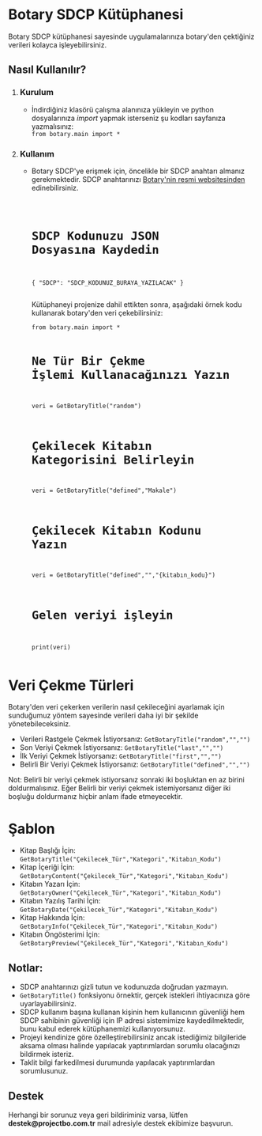 # Botary SDCP Kütüphanesi


<p>Botary SDCP kütüphanesi sayesinde uygulamalarınıza botary'den çektiğiniz verileri kolayca işleyebilirsiniz.</p>

<h2>Nasıl Kullanılır?</h2>

<ol>
    <li>
        <h3>Kurulum</h3>
        <ul>
            <li>İndirdiğiniz klasörü çalışma alanınıza yükleyin ve python dosyalarınıza <i>import</i> yapmak isterseniz şu kodları sayfanıza yazmalısınız:</li>
            <code>from botary.main import *</code>
        </ul>
    </li>
    <li>
        <h3>Kullanım</h3>
        <ul>
            <li>
                <p>Botary SDCP'ye erişmek için, öncelikle bir SDCP anahtarı almanız gerekmektedir. SDCP anahtarınızı <a href="https://www.botary.projectbo.com.tr/">Botary'nin resmi websitesinden</a> edinebilirsiniz.</p>
<pre>
<code>   

# SDCP Kodunuzu JSON Dosyasına Kaydedin

{
    "SDCP": "SDCP_KODUNUZ_BURAYA_YAZILACAK"
}
</code>
</pre>

<p>Kütüphaneyi projenize dahil ettikten sonra, aşağıdaki örnek kodu kullanarak botary'den veri çekebilirsiniz:</p>
<pre><code>from botary.main import *

# Ne Tür Bir Çekme İşlemi Kullanacağınızı Yazın
veri = GetBotaryTitle("random")

# Çekilecek Kitabın Kategorisini Belirleyin
veri = GetBotaryTitle("defined","Makale")

# Çekilecek Kitabın Kodunu Yazın
veri = GetBotaryTitle("defined","","{kitabın_kodu}")

# Gelen veriyi işleyin
print(veri)
</code></pre>
            </li>
        </ul>
    </li>
</ol>
<h1>Veri Çekme Türleri</h1>
<p>Botary'den veri çekerken verilerin nasıl çekileceğini ayarlamak için sunduğumuz yöntem sayesinde verileri daha iyi bir şekilde yönetebileceksiniz.</p>
<ul>
  <li>Verileri Rastgele Çekmek İstiyorsanız: <code>GetBotaryTitle("random","","")</code></li>
  <li>Son Veriyi Çekmek İstiyorsanız: <code>GetBotaryTitle("last","","")</code></li>
  <li>İlk Veriyi Çekmek İstiyorsanız: <code>GetBotaryTitle("first","","")</code></li>
  <li>Belirli Bir Veriyi Çekmek İstiyorsanız: <code>GetBotaryTitle("defined","","")</code></li>
</ul>
<p>Not: Belirli bir veriyi çekmek istiyorsanız sonraki iki boşluktan en az birini doldurmalısınız. Eğer Belirli bir veriyi çekmek istemiyorsanız diğer iki boşluğu doldurmanız hiçbir anlam ifade etmeyecektir.</p>

<h1>Şablon</h1>
<ul>
  <li>
Kitap Başlığı İçin: <code>GetBotaryTitle("Çekilecek_Tür","Kategori","Kitabın_Kodu")</code>
  </li><li>
Kitap İçeriği İçin: <code>GetBotaryContent("Çekilecek_Tür","Kategori","Kitabın_Kodu")</code>
  </li><li>
Kitabın Yazarı İçin: <code>GetBotaryOwner("Çekilecek_Tür","Kategori","Kitabın_Kodu")</code></li>
<li>
Kitabın Yazılış Tarihi İçin: <code>GetBotaryDate("Çekilecek_Tür","Kategori","Kitabın_Kodu")</code></li>
    <li>
Kitap Hakkında İçin: <code>GetBotaryInfo("Çekilecek_Tür","Kategori","Kitabın_Kodu")</code></li>
    <li>
Kitabın Öngösterimi İçin: <code>GetBotaryPreview("Çekilecek_Tür","Kategori","Kitabın_Kodu")</code></li>
</ul>
<h2>Notlar:</h2>
<ul>
    <li>SDCP anahtarınızı gizli tutun ve kodunuzda doğrudan yazmayın.</li>
    <li><code>GetBotaryTitle()</code> fonksiyonu örnektir, gerçek istekleri ihtiyacınıza göre uyarlayabilirsiniz.</li>
    <li>SDCP kullanım başına kullanan kişinin hem kullanıcının güvenliği hem SDCP sahibinin güvenliği için IP adresi sistemimize kaydedilmektedir, bunu kabul ederek kütüphanemizi kullanıyorsunuz.</li>
    <li>Projeyi kendinize göre özelleştirebilirsiniz ancak istediğimiz bilgileride aksama olması halinde yapılacak yaptırımlardan sorumlu olacağınızı bildirmek isteriz.</li>
    <li>Taklit bilgi farkedilmesi durumunda yapılacak yaptırımlardan sorumlusunuz.</li>
</ul>

<h2>Destek</h2>
<p>Herhangi bir sorunuz veya geri bildiriminiz varsa, lütfen <b>destek@projectbo.com.tr</b> mail adresiyle destek ekibimize başvurun.</p>



